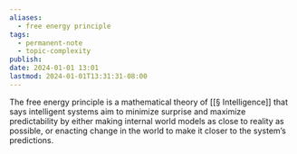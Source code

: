 ```yaml
---
aliases:
  - free energy principle
tags:
  - permanent-note
  - topic-complexity
publish: 
date: 2024-01-01 13:01
lastmod: 2024-01-01T13:31:31-08:00
---
```

The free energy principle is a mathematical theory of [[§ Intelligence]] that says intelligent systems aim to minimize surprise and maximize predictability by either making internal world models as close to reality as possible, or enacting change in the world to make it closer to the system’s predictions.